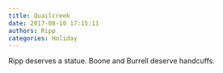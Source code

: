 ```yaml
---
title: Quailcreek
date: 2017-08-10 17:15:11
authors: Ripp
categories: Holiday
---
```


 Ripp deserves a statue. Boone and Burrell deserve handcuffs.
